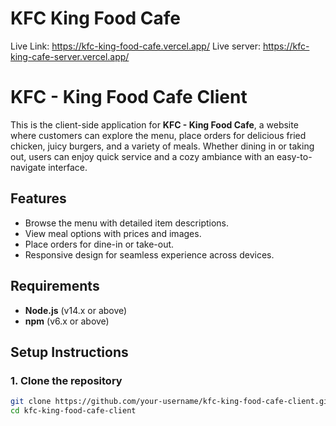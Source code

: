 # KFC King Food Cafe

Live Link: https://kfc-king-food-cafe.vercel.app/
Live server: https://kfc-king-cafe-server.vercel.app/

# KFC - King Food Cafe Client

This is the client-side application for **KFC - King Food Cafe**, a website where customers can explore the menu, place orders for delicious fried chicken, juicy burgers, and a variety of meals. Whether dining in or taking out, users can enjoy quick service and a cozy ambiance with an easy-to-navigate interface.

## Features
- Browse the menu with detailed item descriptions.
- View meal options with prices and images.
- Place orders for dine-in or take-out.
- Responsive design for seamless experience across devices.

## Requirements
- **Node.js** (v14.x or above)
- **npm** (v6.x or above)

## Setup Instructions

### 1. Clone the repository
```bash
git clone https://github.com/your-username/kfc-king-food-cafe-client.git
cd kfc-king-food-cafe-client

